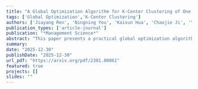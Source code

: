 ```yaml
---
title: "A Global Optimization Algorithm for K-Center Clustering of One Billion Samples"
tags: ['Global Optimization','K-Center Clustering']
authors: ['Jiayang Ren', 'Ningning You', 'Kaixun Hua', 'Chaojie Ji', 'Yankai Cao']
publication_types: ['article-journal']
publication: "*Management Science*"
abstract: "This paper presents a practical global optimization algorithm for the K-center clustering problem, which aims to select K samples as the cluster centers to minimize the maximum within-cluster distance. This algorithm is based on a reduced-space branch and bound scheme and guarantees convergence to the global optimum in a finite number of steps by only branching on the regions of centers. To improve efficiency, we have designed a two-stage decomposable lower bound, the solution of which can be derived in a closed form. In addition, we also propose several acceleration techniques to narrow down the region of centers, including bounds tightening, sample reduction, and parallelization. Extensive studies on synthetic and real-world datasets have demonstrated that our algorithm can solve the K-center problems to global optimal within 4 hours for ten million samples in the serial mode and one billion samples in the parallel mode. Moreover, compared with the state-of-the-art heuristic methods, the global optimum obtained by our algorithm can averagely reduce the objective function by 25.8% on all the synthetic and real-world datasets."
summary:
date: "2025-12-30"
publishDate: "2025-12-30"
url_pdf: "https://arxiv.org/pdf/2301.00061"
featured: true
projects: []
slides: ""
---
```

